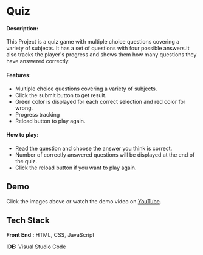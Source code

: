 
# Quiz

#### Description:

This Project is a quiz game with multiple choice questions covering a variety of subjects. It has a set of questions with four possible answers.It also tracks the player's progress and shows them how many questions they have answered correctly.

#### Features:

- Multiple choice questions covering a variety of subjects.
- Click the submit button to get result.
- Green color is displayed for each correct selection and red color for wrong.
- Progress tracking
- Reload button to play again.

#### How to play:

- Read the question and choose the answer you think is correct.
- Number of correctly answered questions will be displayed at the end of the quiz.
- Click the reload button if you want to play again.


## Demo

Click the images above or watch the demo video on [YouTube](https://youtu.be/2sCmWmOGqMY).


## Tech Stack

**Front End :** HTML, CSS, JavaScript

**IDE:** Visual Studio Code


